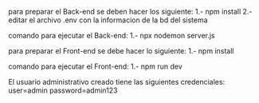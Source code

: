 para preparar el Back-end se deben hacer los siguiente:
1.- npm install
2.- editar el archivo .env con la informacion de la bd del sistema

comando para ejecutar el Back-end:
1.- npx nodemon server.js

para preparar el Front-end se debe hacer lo siguiente:
1.- npm install

comando para ejecutar el Front-end:
1.- npm run dev

El usuario administrativo creado tiene las siguientes credenciales:
user=admin
password=admin123